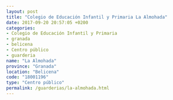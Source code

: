 ```yaml
---
layout: post
title: "Colegio de Educación Infantil y Primaria La Almohada"
date: 2017-09-20 20:57:05 +0200
categories:
- Colegio de Educación Infantil y Primaria
- granada
- belicena
- Centro público
- guarderia
name: "La Almohada"
province: "Granada"
location: "Belicena"
code: "18001196"
type: "Centro público"
permalink: /guarderias/la-almohada.html
---
```


